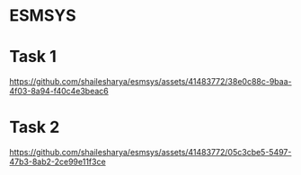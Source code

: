 # ESMSYS

# Task 1
https://github.com/shailesharya/esmsys/assets/41483772/38e0c88c-9baa-4f03-8a94-f40c4e3beac6

# Task 2
https://github.com/shailesharya/esmsys/assets/41483772/05c3cbe5-5497-47b3-8ab2-2ce99e11f3ce




